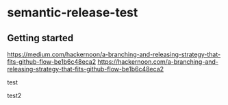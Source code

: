 # semantic-release-test


## Getting started



https://medium.com/hackernoon/a-branching-and-releasing-strategy-that-fits-github-flow-be1b6c48eca2
https://hackernoon.com/a-branching-and-releasing-strategy-that-fits-github-flow-be1b6c48eca2

test

test2

